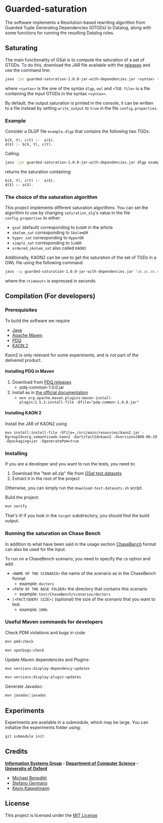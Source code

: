 # Guarded-saturation

The software implements a Resolution-based rewriting algorithm from Guarded Tuple Generating Dependencies (GTGDs) to Datalog, along with some functions
for running the resulting Datalog rules.

<!-- Description: A description of your project follows. A good description is clear, short, and to the point. Describe the importance of your project, and what it does. -->

## Saturating 

The main functionality of GSat is to compute the saturation of a set of GTGDs. To do this, download the JAR file available with the [releases](https://github.com/KRR-Oxford/Guarded-saturation/releases) and use the command line:
```bash
java -jar guarded-saturation-1.0.0-jar-with-dependencies.jar <syntax> <TGD file>
```
where `<syntax>` is the one of the syntax `dlgp`, `owl` and `<TGD file>` is a file containing the input GTGDs in the syntax `<syntax>`.

By default, the output saturation is printed in the console, it can be written to a file instead by setting `write_output` to `true` in the file `config.properties`.

### Example

Consider a DLGP file `example.dlgp` that contains the following two TGDs:
```
b(X, Y), c(Y) :-  a(X).
d(X) :- b(X, Y), c(Y).
```

Calling:
```bash
java -jar guarded-saturation-1.0.0-jar-with-dependencies.jar dlgp example.dlgp
```
returns the saturation containing:
```
b(X, Y), c(Y) :-  a(X).
d(X) :- a(X).
```

### The choice of the saturation algorithm

This project implements different saturation algorithms. You can set the algorithm to use by changing `saturation_alg`'s value in the file `config.properties` to either:

- `gsat` (default) corresponding to `ExbDR` in the article
- `skolem_sat` corresponding to `SkolemDR` 
- `hyper_sat` corresponding to `HyperDR`
- `simple_sat` corresponding to `SimDR`
- `ordered_skolem_sat` also called `KAON3`


Additionally, KAON2 can be use to get the saturation of the set of TGDs in a OWL file using the following command:
```bash
java -cp guarded-saturation-1.0.0-jar-with-dependencies.jar "uk.ac.ox.cs.gsat.ExecutorOWL" <OWL file> <timeout>
```
where the `<timeout>` is expressed in seconds.

## Compilation (For developers)

### Prerequisites

To build the software we require

- [Java](https://www.oracle.com/java)
- [Apache Maven](http://maven.apache.org)
- [PDQ](https://github.com/ProofDrivenQuerying/pdq)
- [KAON 2](http://kaon2.semanticweb.org)

Kaon2 is only relevant for some experiments, and is not part of the delivered product.

#### Installing PDQ in Maven

1. Download from [PDQ releases](https://github.com/ProofDrivenQuerying/pdq/releases)
   - pdq-common-1.0.0.jar
2. Install as in [the official documentation](https://maven.apache.org/guides/mini/guide-3rd-party-jars-local.html)
   - `mvn org.apache.maven.plugins:maven-install-plugin:2.5.2:install-file -Dfile="pdq-common-1.0.0.jar"`

#### Installing KAON 2

Install the JAR of KAON2 using 
```
mvn install:install-file -Dfile=./src/main/resources/kaon2.jar -DgroupId=org.semanticweb.kaon2 -DartifactId=kaon2 -Dversion=2008-06-29 -Dpackaging=jar -DgeneratePom=true
```

### Installing

If you are a developer and you want to run the tests, you need to:

1. Download the "test-all.zip" file from [GSat test datasets](https://github.com/stefanogermano/Guarded-saturation/releases/tag/test-data)
2. Extract it in the root of the project

Otherwise, you can simply run the `download-test-datasets.sh` script.

Build the project:

```sh
mvn verify
```

That's it! If you look in the `target` subdirectory, you should find the build output.

### Running the saturation on Chase Bench

In addition to what have been said in the usage section [ChaseBench](https://dbunibas.github.io/chasebench) format can also be used for the input.

To run on a ChaseBench scenario, you need to specify the `cb` option and add:

- `<NAME OF THE SCENARIO>` the name of the scenario as in the ChaseBench format
  - example: `doctors`
- `<PATH OF THE BASE FOLDER>` the directory that contains this scenario
  - example: `test/ChaseBench/scenarios/doctors`
- `[<FACT/QUERY SIZE>]` (optional) the size of the scenario that you want to test
  - example: `100k`

### Useful Maven commands for developers

Check PDM violations and bugs in code:

```sh
mvn pmd:check

mvn spotbugs:check
```

Update Maven dependencies and Plugins:

```sh
mvn versions:display-dependency-updates

mvn versions:display-plugin-updates
```

Generate Javadoc:

```sh
mvn javadoc:javadoc
```

<!-- Contributing: Larger projects often have sections on contributing to their project, in which contribution instructions are outlined. Sometimes, this is a separate file. If you have specific contribution preferences, explain them so that other developers know how to best contribute to your work. To learn more about how to help others contribute, check out the guide for setting guidelines for repository contributors. -->

## Experiments

Experiments are available in a submodule, which may be large. You can initialize the experiments folder using:
```sh
git submodule init
```

## Credits

**[Information Systems Group](https://www.cs.ox.ac.uk/isg) - [Department of Computer Science](http://www.cs.ox.ac.uk) - [University of Oxford](www.ox.ac.uk)**

- [Michael Benedikt](http://www.cs.ox.ac.uk/people/michael.benedikt/home.html)
- [Stefano Germano](https://www.cs.ox.ac.uk/people/stefano.germano)
- [Kevin Kappelmann](https://www21.in.tum.de/team/kappelmk)

## License

This project is licensed under the [MIT License](LICENSE)
